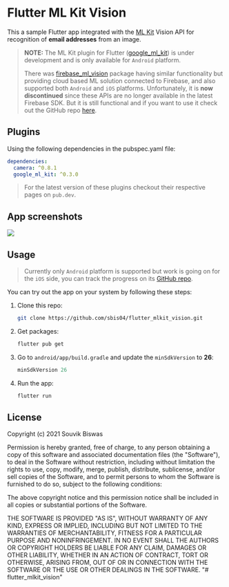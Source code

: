 # Flutter ML Kit Vision

This a sample Flutter app integrated with the [ML Kit](https://developers.google.com/ml-kit) Vision API for recognition of **email addresses** from an image.

> **NOTE:** The ML Kit plugin for Flutter ([google_ml_kit](https://pub.dev/packages/google_ml_kit)) is under development and is only available for `Android` platform. 
> 
> There was [firebase_ml_vision](https://pub.dev/packages/firebase_ml_vision) package having similar functionality but providing cloud based ML solution connected to Firebase, and also supported both `Android` and `iOS` platforms. Unfortunately, it is **now discontinued** since these APIs are no longer available in the latest Firebase SDK. But it is still functional and if you want to use it check out the GitHub repo [here](https://github.com/sbis04/flutter_vision).

## Plugins

Using the following dependencies in the pubspec.yaml file:

```yaml
dependencies:
  camera: ^0.8.1
  google_ml_kit: ^0.3.0
```

> For the latest version of these plugins checkout their respective pages on `pub.dev`.

## App screenshots

![](screenshots/mlkit_screens.png)

## Usage

> Currently only `Android` platform is supported but work is going on for the `iOS` side, you can track the progress on its [GitHub repo](https://github.com/bharat-biradar/Google-Ml-Kit-plugin).

You can try out the app on your system by following these steps:

1. Clone this repo:
   
   ```bash
   git clone https://github.com/sbis04/flutter_mlkit_vision.git
   ```

2. Get packages:
   
   ```bash
   flutter pub get
   ```

3. Go to `android/app/build.gradle` and update the `minSdkVersion` to **26**:
   
   ```gradle
   minSdkVersion 26
   ```

4. Run the app:
   
   ```bash
   flutter run
   ```

## License

Copyright (c) 2021 Souvik Biswas

Permission is hereby granted, free of charge, to any person obtaining a copy
of this software and associated documentation files (the "Software"), to deal
in the Software without restriction, including without limitation the rights
to use, copy, modify, merge, publish, distribute, sublicense, and/or sell
copies of the Software, and to permit persons to whom the Software is
furnished to do so, subject to the following conditions:

The above copyright notice and this permission notice shall be included in all
copies or substantial portions of the Software.

THE SOFTWARE IS PROVIDED "AS IS", WITHOUT WARRANTY OF ANY KIND, EXPRESS OR
IMPLIED, INCLUDING BUT NOT LIMITED TO THE WARRANTIES OF MERCHANTABILITY,
FITNESS FOR A PARTICULAR PURPOSE AND NONINFRINGEMENT. IN NO EVENT SHALL THE
AUTHORS OR COPYRIGHT HOLDERS BE LIABLE FOR ANY CLAIM, DAMAGES OR OTHER
LIABILITY, WHETHER IN AN ACTION OF CONTRACT, TORT OR OTHERWISE, ARISING FROM,
OUT OF OR IN CONNECTION WITH THE SOFTWARE OR THE USE OR OTHER DEALINGS IN THE
SOFTWARE.
"# flutter_mlkit_vision" 
